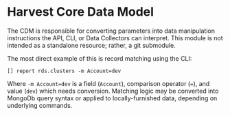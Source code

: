 # Harvest Core Data Model
The CDM is responsible for converting parameters into data manipulation instructions the API, CLI, or Data Collectors can interpret. This module is not intended as a standalone resource; rather, a git submodule.

The most direct example of this is record matching using the CLI:
```
[] report rds.clusters -m Account=dev
```
Where `-m Account=dev` is a field (`Account`), comparison operator (`=`), and value (`dev`) which needs conversion. Matching logic may be converted into MongoDb query syntax or applied to locally-furnished data, depending on underlying commands.
